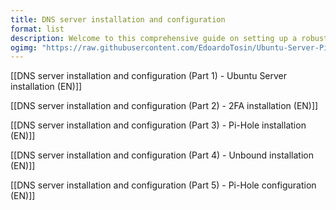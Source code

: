 ```yaml
---
title: DNS server installation and configuration
format: list
description: Welcome to this comprehensive guide on setting up a robust and secure DNS server using Ubuntu, Pi-Hole, and Unbound. This setup enhances your privacy and gives you better control over your network traffic.
ogimg: "https://raw.githubusercontent.com/EdoardoTosin/Ubuntu-Server-Pi-Hole-Unbound/main/assets/1_Ubuntu_Server/Ubuntu_Server_19.jpg"
---
```


[[DNS server installation and configuration (Part 1) - Ubuntu Server installation (EN)]]

[[DNS server installation and configuration (Part 2) - 2FA installation (EN)]]

[[DNS server installation and configuration (Part 3) - Pi-Hole installation (EN)]]

[[DNS server installation and configuration (Part 4) - Unbound installation (EN)]]

[[DNS server installation and configuration (Part 5) - Pi-Hole configuration (EN)]]
